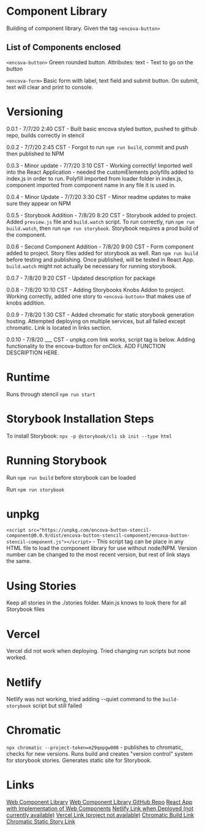 # Component Library
Building of component library. Given the tag `<encova-button>`

## List of Components enclosed
`<encova-button>` Green rounded button. Attributes: text - Text to go on the button

`<encova-form>` Basic form with label, text field and submit button. On submit, text will clear and print to console.

# Versioning
0.0.1 - 7/7/20 2:40 CST - Built basic encova styled button, pushed to github repo, builds correctly in stencil

0.0.2 - 7/7/20 2:45 CST - Forgot to run `npm run build`, commit and push then published to NPM

0.0.3 - Minor update - 7/7/20 3:10 CST - Working correctly! Imported well into the React Application - needed the customElements polyfills added to index.js in order to run. Polyfill imported from loader folder in index.js, component imported from component name in any file it is used in.

0.0.4 - Minor Update - 7/7/20 3:30 CST - Minor readme updates to make sure they appear on NPM

0.0.5 - Storybook Addition - 7/8/20 8:20 CST - Storybook added to project. Added `preview.js` file and `build.watch` script. To run correctly, run `npm run build.watch`, then run `npm run storybook`. Storybook requires a prod build of the component.

0.0.6 - Second Component Addition - 7/8/20 9:00 CST - Form component added to project. Story files added for storybook as well. Ran `npm run build` before testing and publishing. Once published, will be tested in React App. `build.watch` might not actually be necessary for running storybook.

0.0.7 - 7/8/20 9:20 CST - Updated description for package

0.0.8 - 7/8/20 10:10 CST - Adding Storybooks Knobs Addon to project. Working correctly, added one story to `<encova-button>` that makes use of knobs addition.

0.0.9 - 7/8/20 1:30 CST - Added chromatic for static storybook generation hosting. Attempted deploying on multiple services, but all failed except chromatic. Link is located in links section.

0.0.10 - 7/8/20 ___ CST - unpkg.com link works, script tag is below. Adding functionality to the encova-button for onClick. ADD FUNCTION DESCRIPTION HERE.

# Runtime
Runs through stencil `npm run start`

# Storybook Installation Steps
To install Storybook: `npx -p @storybook/cli sb init --type html`

# Running Storybook
Run `npm run build` before storybook can be loaded

Run `npm run storybook`

# unpkg
`<script src="https://unpkg.com/encova-button-stencil-component@0.0.9/dist/encova-button-stencil-component/encova-button-stencil-component.js"></script>` - This script tag can be place in any HTML file to load the component library for use without node/NPM. Version number can be changed to the most recent version, but rest of link stays the same.

# Using Stories
Keep all stories in the ./stories folder. Main.js knows to look there for all Storybook files

# Vercel
Vercel did not work when deploying. Tried changing run scripts but none worked.

# Netlify
Netlify was not working, tried adding --quiet command to the `build-storybook` script but still failed

# Chromatic
`npx chromatic --project-token=m29qepgw008` - publishes to chromatic, checks for new versions. Runs build and creates "version control" system for storybook stories. Generates static site for Storybook.

# Links
[Web Component Library](https://www.npmjs.com/package/encova-button-stencil-component)
[Web Component Library GitHub Repo](https://github.com/jseltzer7/encova-button)
[React App with Implementation of Web Components](https://github.com/jseltzer7/Encova-DesignSystem-Testing)
[Netlify Link when Deployed (not currently available)](https://sleepy-bartik-f66b83.netlify.app/)
[Vercel Link (project not available)](#)
[Chromatic Build Link](https://www.chromatic.com/builds?appId=5f06005e4432420022ae1de6)
[Chromatic Static Story Link](https://5f06005e4432420022ae1de6-tclghgrfut.chromatic.com/)
